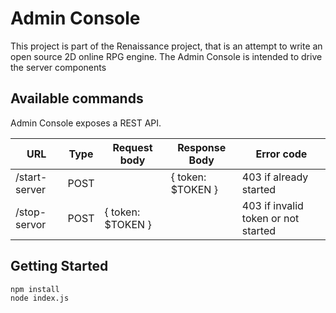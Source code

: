 # Admin Console

This project is part of the Renaissance project, that is an attempt
to write an open source 2D online RPG engine. The Admin Console is
intended to drive the server components

## Available commands

Admin Console exposes a REST API.

URL | Type | Request body | Response Body | Error code
----|------|--------------|---------------|-----------
/start-server | POST | | { token: $TOKEN } | 403 if already started
/stop-servor | POST | { token: $TOKEN } | | 403 if invalid token or not started

## Getting Started

```
npm install
node index.js
```
